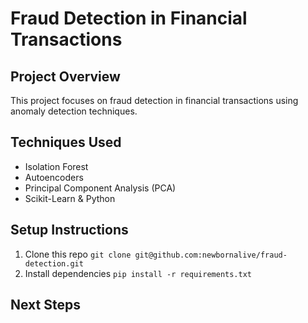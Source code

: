 # Fraud Detection in Financial Transactions 
## Project Overview 
This project focuses on fraud detection in financial transactions using anomaly detection techniques. 

## Techniques Used 
- Isolation Forest 
- Autoencoders 
- Principal Component Analysis (PCA) 
- Scikit-Learn & Python

## Setup Instructions 
1. Clone this repo `git clone git@github.com:newbornalive/fraud-detection.git` 
2. Install dependencies `pip install -r requirements.txt` 
## Next Steps 
